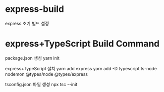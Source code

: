 # express-build
express 초기 빌드 설정

# express+TypeScript Build Command
package.json 생성
    yarn init

express+TypeScript 설치
    yarn add express
    yarn add -D typescript ts-node nodemon @types/node @types/express

tsconfig.json 파일 생성
    npx tsc --init
